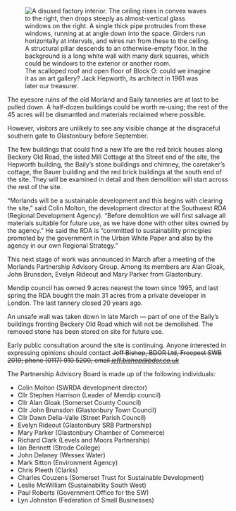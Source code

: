 <figure>
<img src="../morland-blockO.jpg" alt="A disused factory interior. The ceiling rises in convex waves to the right, then drops steeply as almost-vertical glass windows on the right. A single thick pipe protrudes from these windows, running at at angle down into the space. Girders run horizontally at intervals, and wires run from these to the ceiling. A structural pillar descends to an otherwise-empty floor. In the background is a long white wall with many dark squares, which could be windows to the exterior or another room.">
<figcaption>
The scalloped roof and open floor of Block O: could we imagine it as an
art gallery? Jack Hepworth, its architect in 1961 was later our
treasurer.
</figcaption>
</figure>

The eyesore ruins of the old Morland and Baily tanneries are at last to
be pulled down. A half-dozen buildings could be worth re-using; the rest
of the 45 acres will be dismantled and materials reclaimed where
possible.

However, visitors are unlikely to see any visible change at the
disgraceful southern gate to Glastonbury before September.

The few buildings that could find a new life are the red brick houses
along Beckery Old Road, the listed Mill Cottage at the Street end of the
site, the Hepworth building, the Baily’s stone buildings and chimney,
the caretaker’s cottage, the Bauer building and the red brick buildings
at the south end of the site. They will be examined in detail and then
demolition will start across the rest of the site.

“Morlands will be a sustainable development and this begins with
clearing the site,” said Colin Molton, the development director at the
Southwest RDA (Regional Development Agency). “Before demolition we will
first salvage all materials suitable for future use, as we have done
with other sites owned by the agency.” He said the RDA is “committed to
sustainability principles promoted by the government in the Urban White
Paper and also by the agency in our own Regional Strategy.”

This next stage of work was announced in March after a meeting of the
Morlands Partnership Advisory Group. Among its members are Alan Gloak,
John Brunsdon, Evelyn Rideout and Mary Parker from Glastonbury.

Mendip council has owned 9 acres nearest the town since 1995, and last
spring the RDA bought the main 31 acres from a private developer in
London. The last tannery closed 20 years ago.

An unsafe wall was taken down in late March — part of one of the Baily’s
buildings fronting Beckery Old Road which will not be demolished. The
removed stone has been stored on site for future use.

Early public consultation around the site is continuing. Anyone
interested in expressing opinions should contact <del>Jeff Bishop, BDOR Ltd,
Freepost SWB 2019; phone (0117) 910 5200; email
*jeff.bishop@bdor.co.uk*</del>

The Partnership Advisory Board is made up of the following individuals:

- Colin Molton (SWRDA development director)
- Cllr Stephen Harrison (Leader of Mendip council)
- Cllr Alan Gloak (Somerset County Council)
- Cllr John Brunsdon (Glastonbury Town Council)
- Cllr Dawn Della-Valle (Street Parish Council)
- Evelyn Rideout (Glastonbury SRB Partnership)
- Mary Parker (Glastonbury Chamber of Commerce)
- Richard Clark (Levels and Moors Partnership)
- Ian Bennett (Strode College)
- John Delaney (Wessex Water)
- Mark Sitton (Environment Agency)
- Chris Pleeth (Clarks)
- Charles Couzens (Somerset Trust for Sustainable Development)
- Leslie McWilliam (Sustainability South West)
- Paul Roberts (Government Office for the SW)
- Lyn Johnston (Federation of Small Businesses)
